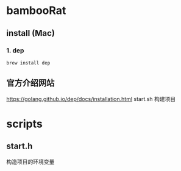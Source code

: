 # bambooRat
## install (Mac)
### 1. dep
```
brew install dep
```
## 官方介绍网站
https://golang.github.io/dep/docs/installation.html
start.sh 构建项目
# scripts
## start.h
构造项目的环境变量
